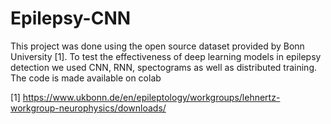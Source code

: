 # Epilepsy-CNN

This project was done using the open source dataset provided by Bonn University [1]. To test the effectiveness of deep learning models in epilepsy detection we used CNN, RNN, spectograms as well as distributed training. The code is made available on colab 



[1] https://www.ukbonn.de/en/epileptology/workgroups/lehnertz-workgroup-neurophysics/downloads/
